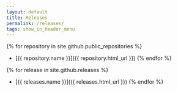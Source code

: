 ```yaml
---
layout: default
title: Releases
permalink: /releases/
tags: show_in_header_menu
---
```


{% for repository in site.github.public_repositories %}
  * [{{ repository.name }}]({{ repository.html_url }})
{% endfor %}

{% for release in site.github.releases %}
  * [{{ releases.name }}]({{ releases.html_url }})
{% endfor %}